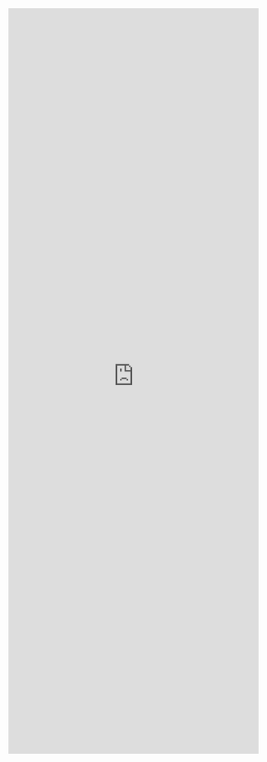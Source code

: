 <iframe 
    title='Shimmer Examples'
    src='https://fabricweb.z5.web.core.windows.net/pr-deploy-site/refs/pull/9333/merge/fabric-website-resources/dist/index.html#/examples/shimmer?docsExample=true'
    frameborder='no'
    height='1500'
    style='width: 100%;'
>
